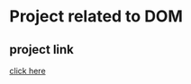 # Project related to DOM

## project link

[click here](https://stackblitz.com/edit/dom-project-chaiaurcode-yyhrrp?file=index.html)